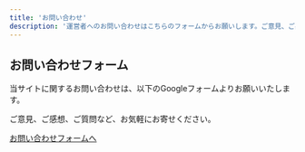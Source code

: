 ```yaml
---
title: 'お問い合わせ'
description: '運営者へのお問い合わせはこちらのフォームからお願いします。ご意見、ご感想、ご質問などお気軽にお寄せください。'
---
```


## お問い合わせフォーム

当サイトに関するお問い合わせは、以下のGoogleフォームよりお願いいたします。

ご意見、ご感想、ご質問など、お気軽にお寄せください。

<a href="https://docs.google.com/forms/d/e/1FAIpQLSdR3UlcJEcHyKptJmpnfOOiunOQ7XwJzr-qPdjRhXFOxh0EdQ/viewform?usp=pp_url" target="_blank" rel="noopener noreferrer">お問い合わせフォームへ</a>
